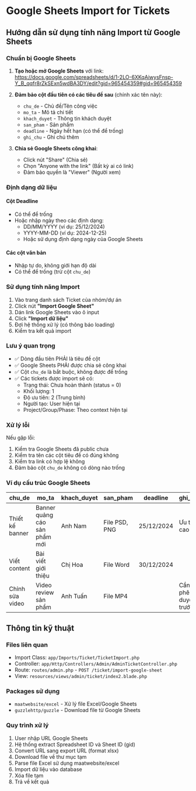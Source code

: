 # Google Sheets Import for Tickets

## Hướng dẫn sử dụng tính năng Import từ Google Sheets

### Chuẩn bị Google Sheets

1. **Tạo hoặc mở Google Sheets** với link: https://docs.google.com/spreadsheets/d/1-2LO-6XKqAiwysFnsp-Y_B_qqfr8rZkSExn5wdBA3DY/edit?gid=965454359#gid=965454359

2. **Đảm bảo cột đầu tiên có các tiêu đề sau** (chính xác tên này):
   - `chu_de` - Chủ đề/Tên công việc
   - `mo_ta` - Mô tả chi tiết
   - `khach_duyet` - Thông tin khách duyệt
   - `san_pham` - Sản phẩm
   - `deadline` - Ngày hết hạn (có thể để trống)
   - `ghi_chu` - Ghi chú thêm

3. **Chia sẻ Google Sheets công khai**:
   - Click nút "Share" (Chia sẻ)
   - Chọn "Anyone with the link" (Bất kỳ ai có link)
   - Đảm bảo quyền là "Viewer" (Người xem)

### Định dạng dữ liệu

#### Cột Deadline
- Có thể để trống
- Hoặc nhập ngày theo các định dạng:
  - DD/MM/YYYY (ví dụ: 25/12/2024)
  - YYYY-MM-DD (ví dụ: 2024-12-25)
  - Hoặc sử dụng định dạng ngày của Google Sheets

#### Các cột văn bản
- Nhập tự do, không giới hạn độ dài
- Có thể để trống (trừ cột `chu_de`)

### Sử dụng tính năng Import

1. Vào trang danh sách Ticket của nhóm/dự án
2. Click nút **"Import Google Sheet"**
3. Dán link Google Sheets vào ô input
4. Click **"Import dữ liệu"**
5. Đợi hệ thống xử lý (có thông báo loading)
6. Kiểm tra kết quả import

### Lưu ý quan trọng

- ✅ Dòng đầu tiên PHẢI là tiêu đề cột
- ✅ Google Sheets PHẢI được chia sẻ công khai
- ✅ Cột `chu_de` là bắt buộc, không được để trống
- ✅ Các tickets được import sẽ có:
  - Trạng thái: Chưa hoàn thành (status = 0)
  - Khối lượng: 1
  - Độ ưu tiên: 2 (Trung bình)
  - Người tạo: User hiện tại
  - Project/Group/Phase: Theo context hiện tại

### Xử lý lỗi

Nếu gặp lỗi:
1. Kiểm tra Google Sheets đã public chưa
2. Kiểm tra tên các cột tiêu đề có đúng không
3. Kiểm tra link có hợp lệ không
4. Đảm bảo cột `chu_de` không có dòng nào trống

### Ví dụ cấu trúc Google Sheets

| chu_de | mo_ta | khach_duyet | san_pham | deadline | ghi_chu |
|--------|-------|-------------|----------|----------|---------|
| Thiết kế banner | Banner quảng cáo sản phẩm mới | Anh Nam | File PSD, PNG | 25/12/2024 | Ưu tiên cao |
| Viết content | Bài viết giới thiệu | Chị Hoa | File Word | 30/12/2024 | |
| Chỉnh sửa video | Video review sản phẩm | Anh Tuấn | File MP4 | | Cần phê duyệt trước |

## Thông tin kỹ thuật

### Files liên quan
- Import Class: `app/Imports/Ticket/TicketImport.php`
- Controller: `app/Http/Controllers/Admin/AdminTicketController.php`
- Route: `routes/admin.php` - `POST /ticket/import-google-sheet`
- View: `resources/views/admin/ticket/index2.blade.php`

### Packages sử dụng
- `maatwebsite/excel` - Xử lý file Excel/Google Sheets
- `guzzlehttp/guzzle` - Download file từ Google Sheets

### Quy trình xử lý
1. User nhập URL Google Sheets
2. Hệ thống extract Spreadsheet ID và Sheet ID (gid)
3. Convert URL sang export URL (format xlsx)
4. Download file về thư mục tạm
5. Parse file Excel sử dụng maatwebsite/excel
6. Import dữ liệu vào database
7. Xóa file tạm
8. Trả về kết quả
